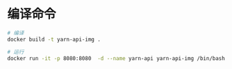 # 编译命令

```sh
# 编译
docker build -t yarn-api-img .

# 运行
docker run -it -p 8080:8080  -d --name yarn-api yarn-api-img /bin/bash
```


